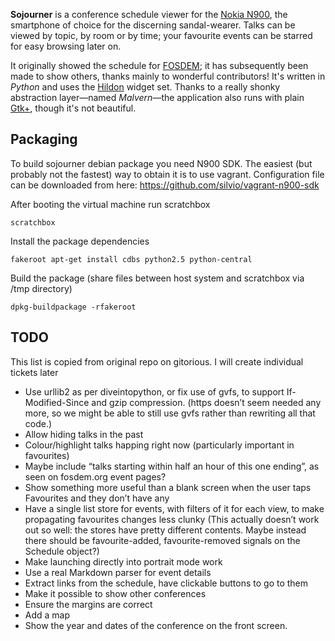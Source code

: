 **Sojourner** is a conference schedule viewer for the [Nokia N900](http://maemo.nokia.com/n900/), the smartphone of choice for the discerning sandal-wearer. Talks can be viewed by topic, by room or by time; your favourite events can be starred for easy browsing later on.

It originally showed the schedule for [FOSDEM](http://fosdem.org/); it has subsequently been made to show others, thanks mainly to wonderful contributors! It's written in *Python* and uses the [Hildon](http://pymaemo.garage.maemo.org/python_hildon_manual/) widget set. Thanks to a really shonky abstraction layer—named *Malvern*—the application also runs with plain [Gtk+](http://www.gtk.org/), though it's not beautiful.

Packaging
---------
To build sojourner debian package you need N900 SDK. The easiest (but probably not the fastest) way to obtain it is to use vagrant. Configuration file can be downloaded from here: https://github.com/silvio/vagrant-n900-sdk

After booting the virtual machine run scratchbox

	scratchbox

Install the package dependencies
	
	fakeroot apt-get install cdbs python2.5 python-central

Build the package (share files between host system and scratchbox via /tmp directory)
	
	dpkg-buildpackage -rfakeroot

TODO
----
This list is copied from original repo on gitorious. I will create individual tickets later

* Use urllib2 as per diveintopython, or fix use of gvfs, to support If-Modified-Since and gzip compression. (https doesn’t seem needed any more, so we might be able to still use gvfs rather than rewriting all that code.)
* Allow hiding talks in the past
* Colour/highlight talks happing right now (particularly important in favourites)
* Maybe include “talks starting within half an hour of this one ending”, as seen on fosdem.org event pages?
* Show something more useful than a blank screen when the user taps Favourites and they don’t have any
* Have a single list store for events, with filters of it for each view, to make propagating favourites changes less clunky (This actually doesn’t work out so well: the stores have pretty different contents. Maybe instead there should be favourite-added, favourite-removed signals on the Schedule object?)
* Make launching directly into portrait mode work
* Use a real Markdown parser for event details
* Extract links from the schedule, have clickable buttons to go to them
* Make it possible to show other conferences
* Ensure the margins are correct
* Add a map
* Show the year and dates of the conference on the front screen.
  
